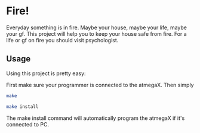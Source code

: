 # Fire!
Everyday something is in fire. Maybe your house, maybe your life, maybe your gf. 
This project will help you to keep your house safe from fire. For a life or gf 
on fire you should visit psychologist.

## Usage
Using this project is pretty easy:

First make sure your programmer is connected to the atmegaX. Then simply

```sh
make
```

```sh
make install
```

The make install command will automatically program the atmegaX if it's 
connected to PC.
